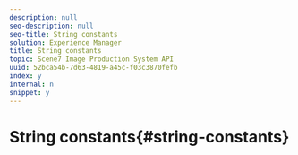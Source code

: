 ```yaml
---
description: null
seo-description: null
seo-title: String constants
solution: Experience Manager
title: String constants
topic: Scene7 Image Production System API
uuid: 52bca54b-7d63-4819-a45c-f03c3870fefb
index: y
internal: n
snippet: y
---
```


# String constants{#string-constants}


